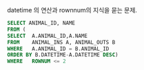 datetime 의 연산과 rownnum의 지식을 묻는 문제.  
  
   
 ```SQL
 SELECT ANIMAL_ID, NAME
FROM (
SELECT  A.ANIMAL_ID,A.NAME
FROM    ANIMAL_INS A, ANIMAL_OUTS B
WHERE   A.ANIMAL_ID = B.ANIMAL_ID
ORDER BY B.DATETIME-A.DATETIME DESC)
WHERE   ROWNUM <= 2
```
